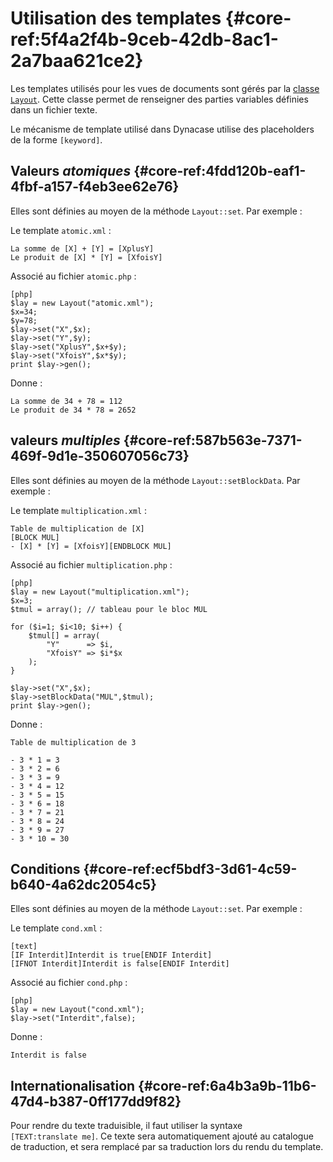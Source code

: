 # Utilisation des templates {#core-ref:5f4a2f4b-9ceb-42db-8ac1-2a7baa621ce2}

Les templates utilisés pour les vues de documents sont gérés par la
[classe `Layout`][advancedtemplate]. Cette classe permet de renseigner des
parties variables définies dans un fichier texte.

Le mécanisme de template utilisé dans Dynacase utilise des placeholders de la
forme `[keyword]`.

## Valeurs *atomiques*  {#core-ref:4fdd120b-eaf1-4fbf-a157-f4eb3ee62e76}

Elles sont définies au moyen de la méthode `Layout::set`. Par exemple :

Le template `atomic.xml` :

    La somme de [X] + [Y] = [XplusY]
    Le produit de [X] * [Y] = [XfoisY]

Associé au fichier `atomic.php` :

    [php]
    $lay = new Layout("atomic.xml");
    $x=34;
    $y=78;
    $lay->set("X",$x);
    $lay->set("Y",$y);
    $lay->set("XplusY",$x+$y);
    $lay->set("XfoisY",$x*$y);
    print $lay->gen();

Donne :

    La somme de 34 + 78 = 112
    Le produit de 34 * 78 = 2652

## valeurs *multiples*  {#core-ref:587b563e-7371-469f-9d1e-350607056c73}

Elles sont définies au moyen de la méthode `Layout::setBlockData`. Par exemple :

Le template `multiplication.xml` :

    Table de multiplication de [X]
    [BLOCK MUL]
    - [X] * [Y] = [XfoisY][ENDBLOCK MUL]

Associé au fichier `multiplication.php` :

    [php]
    $lay = new Layout("multiplication.xml");
    $x=3;
    $tmul = array(); // tableau pour le bloc MUL
    
    for ($i=1; $i<10; $i++) {
        $tmul[] = array(
            "Y"      => $i,
            "XfoisY" => $i*$x
        );
    }
    
    $lay->set("X",$x);
    $lay->setBlockData("MUL",$tmul);
    print $lay->gen();

Donne :

    Table de multiplication de 3
    
    - 3 * 1 = 3
    - 3 * 2 = 6
    - 3 * 3 = 9
    - 3 * 4 = 12
    - 3 * 5 = 15
    - 3 * 6 = 18
    - 3 * 7 = 21
    - 3 * 8 = 24
    - 3 * 9 = 27
    - 3 * 10 = 30

## Conditions  {#core-ref:ecf5bdf3-3d61-4c59-b640-4a62dc2054c5}

Elles sont définies  au moyen de la méthode `Layout::set`. Par exemple :

Le template `cond.xml` :

    [text]
    [IF Interdit]Interdit is true[ENDIF Interdit]
    [IFNOT Interdit]Interdit is false[ENDIF Interdit]

Associé au fichier `cond.php` :

    [php]
    $lay = new Layout("cond.xml");
    $lay->set("Interdit",false);

Donne :

    Interdit is false

## Internationalisation  {#core-ref:6a4b3a9b-11b6-47d4-b387-0ff177dd9f82}

Pour rendre du texte traduisible, il faut utiliser la syntaxe
`[TEXT:translate me]`. Ce texte sera automatiquement ajouté au catalogue de
traduction, et sera remplacé par sa traduction lors du rendu du template.



<!-- links -->
[advancedtemplate]: #core-ref:af9ea76c-069e-49e1-a382-efc8ca35f1eb